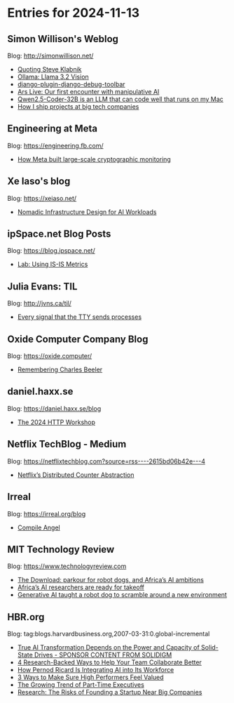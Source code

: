 # Entries for 2024-11-13
## Simon Willison's Weblog 
Blog: http://simonwillison.net/ 

- [Quoting Steve Klabnik](https://simonwillison.net/2024/Nov/13/steve-klabnik/#atom-everything)
- [Ollama: Llama 3.2 Vision](https://simonwillison.net/2024/Nov/13/ollama-llama-vision/#atom-everything)
- [django-plugin-django-debug-toolbar](https://simonwillison.net/2024/Nov/13/django-plugin-django-debug-toolbar/#atom-everything)
- [Ars Live: Our first encounter with manipulative AI](https://simonwillison.net/2024/Nov/12/ars-live/#atom-everything)
- [Qwen2.5-Coder-32B is an LLM that can code well that runs on my Mac](https://simonwillison.net/2024/Nov/12/qwen25-coder/#atom-everything)
- [How I ship projects at big tech companies](https://simonwillison.net/2024/Nov/11/shipping/#atom-everything)
## Engineering at Meta 
Blog: https://engineering.fb.com/ 

- [How Meta built large-scale cryptographic monitoring](https://engineering.fb.com/2024/11/12/security/how-meta-built-large-scale-cryptographic-monitoring/)
## Xe Iaso's blog 
Blog: https://xeiaso.net/ 

- [Nomadic Infrastructure Design for AI Workloads](https://tigrisdata.com/blog/nomadic-compute/)
## ipSpace.net Blog Posts 
Blog: https://blog.ipspace.net/ 

- [Lab: Using IS-IS Metrics](https://blog.ipspace.net/2024/11/isis-metrics/?utm_source=atom_feed)
## Julia Evans: TIL 
Blog: http://jvns.ca/til/ 

- [Every signal that the TTY sends processes](https://jvns.ca/til/every-signal-that-the-tty-sends-processes/)
## Oxide Computer Company Blog 
Blog: https://oxide.computer/ 

- [Remembering Charles Beeler](https://oxide.computer/blog/remembering-charles-beeler)
## daniel.haxx.se 
Blog: https://daniel.haxx.se/blog 

- [The 2024 HTTP Workshop](https://daniel.haxx.se/blog/2024/11/13/the-2024-http-workshop/)
## Netflix TechBlog - Medium 
Blog: https://netflixtechblog.com?source=rss----2615bd06b42e---4 

- [Netflix’s Distributed Counter Abstraction](https://netflixtechblog.com/netflixs-distributed-counter-abstraction-8d0c45eb66b2?source=rss----2615bd06b42e---4)
## Irreal 
Blog: https://irreal.org/blog 

- [Compile Angel](https://irreal.org/blog/?p=12575)
## MIT Technology Review 
Blog: https://www.technologyreview.com 

- [The Download: parkour for robot dogs, and Africa’s AI ambitions](https://www.technologyreview.com/2024/11/12/1106823/the-download-parkour-for-robot-dogs-and-africas-ai-ambitions/)
- [Africa’s AI researchers are ready for takeoff](https://www.technologyreview.com/2024/11/12/1095614/africas-ai-researchers-are-ready-for-takeoff/)
- [Generative AI taught a robot dog to scramble around a new environment](https://www.technologyreview.com/2024/11/12/1106811/generative-ai-taught-a-robot-dog-to-scramble-around-a-new-environment/)
## HBR.org 
Blog: tag:blogs.harvardbusiness.org,2007-03-31:0.global-incremental 

- [True AI Transformation Depends on the Power and Capacity of Solid-State Drives - SPONSOR CONTENT FROM SOLIDIGM](https://hbr.org/sponsored/2024/11/true-ai-transformation-depends-on-the-power-and-capacity-of-solid-state-drives)
- [4 Research-Backed Ways to Help Your Team Collaborate Better](https://hbr.org/2024/11/4-research-backed-ways-to-help-your-team-collaborate-better)
- [How Pernod Ricard Is Integrating AI into Its Workforce](https://hbr.org/podcast/2024/11/how-pernod-ricard-is-integrating-ai-into-its-workforce)
- [3 Ways to Make Sure High Performers Feel Valued](https://hbr.org/2024/11/3-ways-to-make-sure-high-performers-feel-valued)
- [The Growing Trend of Part-Time Executives](https://hbr.org/podcast/2024/11/the-growing-hr-trend-of-fractional-leadership)
- [Research: The Risks of Founding a Startup Near Big Companies](https://hbr.org/2024/11/research-the-risks-of-founding-a-startup-near-big-companies)